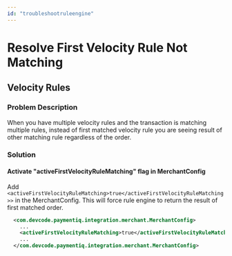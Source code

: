 ```yaml
---
id: "troubleshootruleengine"
---
```


# Resolve First Velocity Rule Not Matching

## Velocity Rules

### Problem Description

When you have multiple velocity rules and the transaction is matching multiple rules, instead of first matched velocity rule you are seeing result of other matching rule regardless of the order. 

### Solution 

#### Activate "activeFirstVelocityRuleMatching" flag in MerchantConfig

Add `<activeFirstVelocityRuleMatching>true</activeFirstVelocityRuleMatching>>` in the MerchantConfig. This will force rule engine to return the result of first matched order. 

```xml
  <com.devcode.paymentiq.integration.merchant.MerchantConfig>
    ...
    <activeFirstVelocityRuleMatching>true</activeFirstVelocityRuleMatching>
    ...
  </com.devcode.paymentiq.integration.merchant.MerchantConfig>
```
